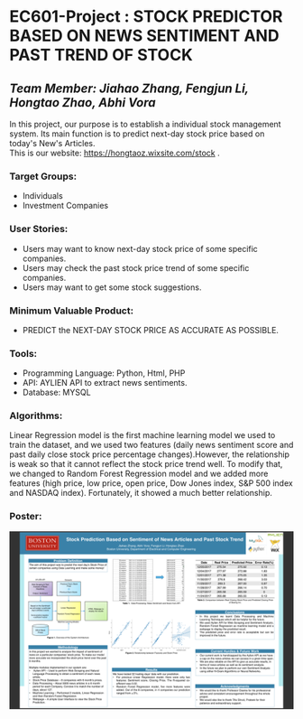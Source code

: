 # EC601-Project : STOCK PREDICTOR BASED ON NEWS SENTIMENT AND PAST TREND OF STOCK
**_Team Member: Jiahao Zhang, Fengjun Li, Hongtao Zhao, Abhi Vora_** <br> 
---
In this project, our purpose is to establish a individual stock management system. Its main function is to predict next-day stock price based on today's New's Articles.  <br>This is our website: https://hongtaoz.wixsite.com/stock .
### Target Groups:
- Individuals 
- Investment Companies
### User Stories:
- Users may want to know next-day stock price of some specific companies.
- Users may check the past stock price trend of some specific companies.
- Users may want to get some stock suggestions.
### Minimum Valuable Product:
- PREDICT the NEXT-DAY STOCK PRICE AS ACCURATE AS POSSIBLE.
### Tools:
- Programming Language: Python, Html, PHP
- API: AYLIEN API to extract news sentiments.
- Database: MYSQL
### Algorithms:
Linear Regression model is the first machine learning model we used to train the dataset, and we used two features (daily news sentiment score and past daily close stock price percentage changes).However, the relationship is weak so that it cannot reflect the stock price trend well. To modify that, we changed to Random Forest Regression model and  we added more features (high price, low price, open price, Dow Jones index, S&P 500 index and NASDAQ index). Fortunately, it showed a much better relationship.
### Poster:
![image](https://github.com/jiahaozh/EC601-Project/raw/master/poster.png)







